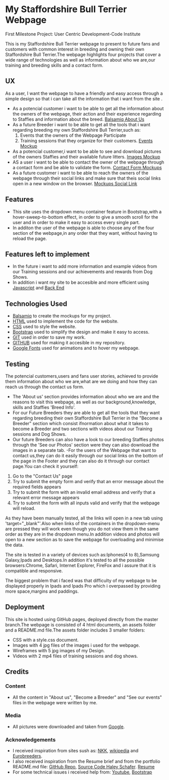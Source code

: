 # My Staffordshire Bull Terrier Webpage

First Milestone Project: User Centric Development-Code Institute

This is my Staffordshire Bull Terrier webpage to present to future fans and customers with common interest in breeding and owning their own Staffordshire Bull Terrier.The webpage highlights four projects that cover a wide range of technologies as well as information about who we are,our training and breeding skills and a contact form.

## UX

As a user, I want the webpage to have a friendly and easy access through a simple design so that i can take all the information that i want from the site .
- As a potencial customer i want to be able to get all the information about the owners of the webpage, their action and their experience regarding to Staffies and information about the breed. [Balsamiq About Us](https://balsamiq.cloud/su4533x/pszdby4/r2278) 
- As a future Breeder i want to be able to get all the tools that i want regarding breeding my own Staffordshire Bull Terrier,such as: 
   1. Events that the owners of the Webpage Participate
   2. Training sessions that they organize for their customers. [Events Mockup](https://balsamiq.cloud/su4533x/pszdby4/r4F20)
- As a potencial customer,i want  to be able to see and download pictures of the owners Staffies and their available future litters. [Images Mockup](https://balsamiq.cloud/su4533x/pszdby4/r798C)
- AS a user i want to be able to contact the owner of the webpage through a contact form and be able to validate the form. [Contact Form Mockups](https://balsamiq.cloud/su4533x/pszdby4/r2B16)
- As a future customer i want to be able to reach the owners of the webpage through their social links and make sure that theis social links open in a new window on the browser. [Mockups Social Link](https://balsamiq.cloud/su4533x/pszdby4/rC946)
## Features

- This site uses the dropdown menu container feature in Bootstrap,with a hover-sweep-to-bottom effect, in order to give a smooth scroll for the user and in order to make it easy to access every single part. 
- In additon the user of the webpage is able to choose any of the four section of the webpage,in any order that they want, without having to reload the page.


## Features left to implement

- In the future i want to add more information and example videos from our Training sessions and our achievements and rewards from Dog Shows.
- In addition i want my site to be accesible and more efficient using [Javascript](https://no.wikipedia.org/wiki/JavaScript) and [Back End](https://en.wikipedia.org/wiki/Back_end)

## Technologies Used
- [Balsamiq](https://balsamiq.cloud/su4533x/pszdby4/r4F20) to create the mockups for my project.
- [HTML](https://no.wikipedia.org/wiki/HTML) used to implement the code for the website.
- [CSS](https://no.wikipedia.org/wiki/Cascading_Style_Sheets) used to style the website.
- [Bootstrap](https://no.wikipedia.org/wiki/Bootstrapping) used to simplify the design and make it easy to access.
- [GIT](https://no.wikipedia.org/wiki/Git) used in order to save my work.
- [GITHUB](https://en.wikipedia.org/wiki/GitHub) used for making it accesible in my repository.
- [Google Fonts](https://en.wikipedia.org/wiki/Google_Fonts) used for animations and to hover my webpage.

## Testing

The potencial customers,users and fans user stories, achieved to provide them information about who we are,what are we doing and how they can reach us through the contact us form. 
- The 'About us' section provides information about who we are and the reasons to visit this webpage, as well as our background,knowledge, skills and Staffies 'Breed Info'.
- For our Future Breeders they are able to get all the tools that they want regarding breeding their own Staffordshire Bull Terrier in the "Become a Breeder" section which consist ifnormation about what it takes to become a Breeder and two sections with videos about our Training sessions and Dog Shows.
- Our future Breeders can also have a look to our breeding Staffies photos through the 'See our Photos' section were they can also download the images in a separate tab.
-For the users of the Webpage that want to contact us,they can do it easily through our social links on the bottom of the page in the Footer and they can also do it through our contact page.You can check it yourself:
1. Go to the "Contact Us" page
1. Try to submit the empty form and verify that an error message about the required fields appears
1. Try to submit the form with an invalid email address and verify that a relevant error message appears
1. Try to submit the form with all inputs valid and verify that the webpage will reload.

As they have been manually tested, all the links will open in a new tab using 'target="_blank"'.Also when links of the containers in the dropdown-menu are pressed they will work even though you do not view them in the same order as they are in the dropdown menu.In addition videos and photos will open to a new section as to save the webpage for overloading and minimise the data.

The site is tested in a variety of devices such as:Iphones(4 to 8),Samsung Galaxy,Ipads and Desktops.In addition it's tested to all the possible browsers:Chrome, Safari, Internet Explorer, FireFox and i assure that it is compatible and responsive.

The biggest problem that i faced was that difficulty of my webpage to be displayed properly in Ipads and Ipads Pro which i overpassed by providing more space,margins and paddings.

## Deployment

This site is hosted using GitHub pages, deployed directly from the master branch.The webpage is consisted of 4 html documents, an assets folder and a README.md file.The assets folder includes 3 smaller folders:
- CSS with a style.css document.
- Images with 4 jpg files of the images i used for the webpage.
- Wireframes with 5 jpg images of my Design.
- Videos with 2 mp4 files of training sessions and dog shows.
 








## Credits

### Content

- All the content in "About us", "Become a Breeder" and "See our events" files  in the webpage were written by me.

### Media

- All pictures were downloaded and taken from [Google](https://en.wikipedia.org/wiki/Google_Images).

### Acknowledgements

- I received inspiration from sites sush as: [NKK](https://www.nkk.no/), [wikipedia](https://no.wikipedia.org/wiki/Staffordshire_bull_terrier) and [Eurobreeders](https://www.eurobreeder.com/).
- I also received inspiration from the Resume brief and from the portfolio README.md file: [GitHub Repo](https://github.com/Code-Institute-Solutions/readme-template), [Source Code Haley Schafer](https://github.com/Code-Institute-Solutions/StudentExampleProjectGradeFive). [Resume](https://courses.codeinstitute.net/courses/course-v1:codeinstitute+FE+2017_T3/courseware/f27ed60a8df446e6b3b292bae5102aa7/355f8e6b0fe14c0c86b371804f852aa3/?child=first)
- For some technical issues i received help from: [Youtube](https://www.youtube.com/), [Bootstrap](https://getbootstrap.com/docs/4.3/components/dropdowns/) 

